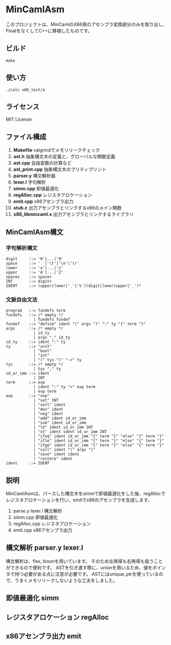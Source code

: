 # MinCamlAsm

このプロジェクトは、MinCamlのX86用のアセンブラ変換部分のみを取り出し、FloatをなくしてC++に移植したものです。

## ビルド

	make

## 使い方

	./calc x86_test/a

## ライセンス

MIT License

## ファイル構成

1. __Makefile__ valgrindでメモリリークチェック
2. __ast.h__ 抽象構文木の定義と、グローバルな関数定義
3. __ast.cpp__ 自由変数の計算など
4. __ast_print.cpp__ 抽象構文木のプリティプリント
5. __parser.y__ 構文解析器
6. __lexer.l__ 字句解析
7. __simm.cpp__ 即値最適化
8. __regAlloc.cpp__ レジスタアロケーション
9. __emit.cpp__ x86アセンブラ出力
10. __stub.c__ 出力アセンブラとリンクするx86のメイン関数
11. __x86_libmincaml.s__ 出力アセンブラとリンクするライブラリ

## MinCamlAsm構文

### 字句解析構文

    digit     ::= '0'|...|'9'
    space     ::= ' '|'\t'|'\n'|'\r'
    lower     ::= 'a'|...|'z'
    upper     ::= 'A'|...|'Z'
    spaces    ::= space+
    INT       ::= digit+
    IDENT     ::= (upper|lower|'_'|'%')(digit|lower|upper|'_')* 

### 文脈自由文法

    program   ::= fundefs term
    fundefs   ::= /* empty */
                | fundefs fundef
    fundef    ::= "define" ident "(" args ")" ":" ty "{" term "}"
    args      ::= /* empty */
                | id_ty
                | args "," id_ty
    id_ty     ::= ident ":" ty
    ty        ::= "unit"
                | "bool"
                | "int"
                | "(" tys ")" "->" ty
    tys       ::= /* empty */
                | tys "," ty
    id_or_imm ::= ident
                | INT
    term      ::= exp
                | ident ":" ty "=" exp term
                | exp term
    exp       ::= "nop"
                | "set" INT
                | "setl" ident
                | "mov" ident
                | "neg" ident
                | "add" ident id_or_imm
                | "sub" ident id_or_imm
                | "ld" ident id_or_imm INT
                | "st" ident ident id_or_imm INT
                | "ifeq" ident id_or_imm "{" term "}" "else" "{" term "}"
                | "ifle" ident id_or_imm "{" term "}" "else" "{" term "}"
                | "ifge" ident id_or_imm "{" term "}" "else" "{" term "}"
                | "call" ident "(" args ")"
                | "save" ident ident
                | "restore" ident
    ident     ::= IDENT

## 説明

MinCamlAsmは、パースした構文木をsimmで即値最適化をした後、regAllocでレジスタアロケーションを行い、emitでx86のアセンブラを生成します。

1. parse.y lexer.l 構文解析
2. simm.cpp 即値最適化
3. regAlloc.cpp レジスタアロケーション
4. emit.cpp x86アセンブラ出力

## 構文解析 parser.y lexer.l

構文解析は、flex, bisonを用いています。
そのため左再帰も右再帰も扱うことができるので便利です。
ASTを引き渡す際に、unionを用いるため、値をポインタで持つ必要がある点に注意が必要です。
ASTにはunique_ptrを使っているので、うまくメモリリークしないような工夫をしました。

## 即値最適化 simm

## レジスタアロケーション regAlloc

## x86アセンブラ出力 emit
